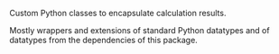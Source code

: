 Custom Python classes to encapsulate calculation results.

Mostly wrappers and extensions of standard Python datatypes and of datatypes
from the dependencies of this package.
